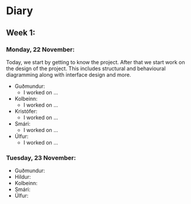 # Diary

## Week 1:

### Monday, 22 November:
Today, we start by getting to know the project. After 
that we start work on the design of the project. This 
includes structural and behavioural diagramming along
with interface design and more.

* Guðmundur:
    * I worked on ...
* Kolbeinn:
    * I worked on ...
* Kristófer:
    * I worked on ...
* Smári:
    * I worked on ...
* Úlfur:
    * I worked on ...


### Tuesday, 23 November:
* Guðmundur:
* Hildur:
* Kolbeinn:
* Smári:
* Úlfur:
